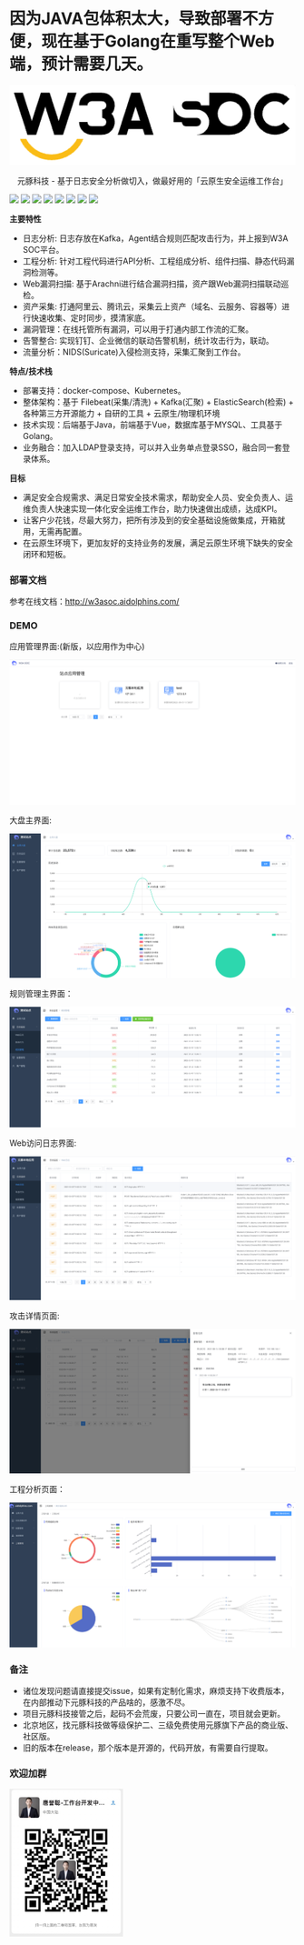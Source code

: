 # 因为JAVA包体积太大，导致部署不方便，现在基于Golang在重写整个Web端，预计需要几天。

<p align="center"><img style="width:660px" title="Run example" alt="Run example" src="/WechatIMG204 .png"></p>

<p align="center">
元豚科技 - 基于日志安全分析做切入，做最好用的「云原生安全运维工作台」<br>
</p>

![](https://img.shields.io/badge/golang-1.17.2%20-green)
![](https://img.shields.io/badge/openjdk-15.0.5-green)
![](https://img.shields.io/badge/W3A%20SOC-v2.0-green)
![](https://img.shields.io/badge/%E7%AD%89%E7%BA%A7%E4%BF%9D%E6%8A%A4%E4%B8%89%E7%BA%A7-%E6%97%A5%E5%BF%97%E5%AE%A1%E8%AE%A1-green)
![](https://img.shields.io/badge/%E5%91%8A%E8%AD%A6%E7%9B%91%E6%8E%A7-%E9%92%89%E9%92%89-green)
![](https://img.shields.io/badge/%E5%91%8A%E8%AD%A6%E7%9B%91%E6%8E%A7-%E4%BC%81%E4%B8%9A%E5%BE%AE%E4%BF%A1-green)
![](https://img.shields.io/badge/Kubernetes-1.20.6-green)
![](https://img.shields.io/badge/%20docker--compose-1.29.2-green)


**主要特性**
- 日志分析: 日志存放在Kafka，Agent结合规则匹配攻击行为，并上报到W3A SOC平台。
- 工程分析: 针对工程代码进行API分析、工程组成分析、组件扫描、静态代码漏洞检测等。
- Web漏洞扫描: 基于Arachni进行结合漏洞扫描，资产跟Web漏洞扫描联动巡检。
- 资产采集: 打通阿里云、腾讯云，采集云上资产（域名、云服务、容器等）进行快速收集、定时同步，摸清家底。
- 漏洞管理：在线托管所有漏洞，可以用于打通内部工作流的汇聚。
- 告警整合: 实现钉钉、企业微信的联动告警机制，统计攻击行为，联动。
- 流量分析：NIDS(Suricate)入侵检测支持，采集汇聚到工作台。

**特点/技术栈**
- 部署支持：docker-compose、Kubernetes。
- 整体架构：基于 Filebeat(采集/清洗) + Kafka(汇聚) + ElasticSearch(检索) + 各种第三方开源能力 + 自研的工具 + 云原生/物理机环境
- 技术实现：后端基于Java，前端基于Vue，数据库基于MYSQL、工具基于Golang。
- 业务融合：加入LDAP登录支持，可以并入业务单点登录SSO，融合同一套登录体系。

**目标**
- 满足安全合规需求、满足日常安全技术需求，帮助安全人员、安全负责人、运维负责人快速实现一体化安全运维工作台，助力快速做出成绩，达成KPI。
- 让客户少花钱，尽最大努力，把所有涉及到的安全基础设施做集成，开箱就用，无需再配置。
- 在云原生环境下，更加友好的支持业务的发展，满足云原生环境下缺失的安全闭环和短板。

### 部署文档

参考在线文档：http://w3asoc.aidolphins.com/

### DEMO

应用管理界面:(新版，以应用作为中心)

<img style="max-width:100%;" title="Run example" alt="Run example" src="/newpic/main.png">

大盘主界面:

<img style="max-width:100%;" title="Run example" alt="Run example" src="/newpic/dashboard.png">

规则管理主界面：

<img style="max-width:100%;" title="Run example" alt="Run example" src="/newpic/rules.png">

Web访问日志界面:

<img style="max-width:100%;" title="Run example" alt="Run example" src="/newpic/web.png">

攻击详情页面:

<img style="max-width:100%;" title="RUN" alt="RUN" src="/newpic/attack.png">

工程分析页面：

<img style="max-width:100%;" title="RUN" alt="RUN" src="/newpic/gongcheng.png">


### 备注

- 诸位发现问题请直接提交issue，如果有定制化需求，麻烦支持下收费版本，在内部推动下元豚科技的产品啥的，感激不尽。
- 项目元豚科技接管之后，起码不会荒废，只要公司一直在，项目就会更新。
- 北京地区，找元豚科技做等级保护二、三级免费使用元豚旗下产品的商业版、社区版。
- 旧的版本在release，那个版本是开源的，代码开放，有需要自行提取。

### 欢迎加群

<img style="width:200px" title="Run example" alt="Run example" src="/WechatIMG227.jpeg">

